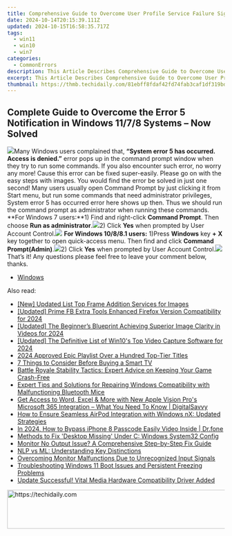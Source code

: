 ```yaml
---
title: Comprehensive Guide to Overcome User Profile Service Failure Sign In Problems in Windows
date: 2024-10-14T20:15:39.111Z
updated: 2024-10-15T16:58:35.717Z
tags:
  - win11
  - win10
  - win7
categories:
  - CommonErrors
description: This Article Describes Comprehensive Guide to Overcome User Profile Service Failure Sign In Problems in Windows
excerpt: This Article Describes Comprehensive Guide to Overcome User Profile Service Failure Sign In Problems in Windows
thumbnail: https://thmb.techidaily.com/81ebff8fdaf42fd74fab3caf1df319bd8e37362bcaaab93f9b1c17f1267af060.png
---
```


## Complete Guide to Overcome the Error 5 Notification in Windows 11/7/8 Systems – Now Solved

![](https://images.drivereasy.com/wp-content/uploads/2017/05/1-21.jpg)Many Windows users complained that,   **“System error 5 has occurred. Access is denied.”** error pops up in the command prompt window when they try to run some commands. If you also encounter such error, no worry any more! Cause this error can be fixed super-easily. Please go on with the easy steps with images. You would find the error be solved in just one second! Many users usually open Command Prompt by just clicking it from Start menu, but run some commands that need  administrator privileges, System error 5 has occurred error here shows up then. Thus we should run the command prompt as administrator when running these commands. **For Windows 7 users:**1) Find and right-click **Command Prompt**. Then choose **Run as administrator**.![](https://images.drivereasy.com/wp-content/uploads/2017/05/2-23.jpg)2) Click **Yes** when prompted by User Account Control.![](https://images.drivereasy.com/wp-content/uploads/2017/05/5-18.jpg) **For Windows 10/8/8.1 users:** 1)Press **Windows** key **\+** **X** key together to open quick-access menu. Then find and click **Command Prompt(Admin)**.![](https://images.drivereasy.com/wp-content/uploads/2017/05/3-22.jpg)2) Click **Yes** when prompted by User Account Control.![](https://images.drivereasy.com/wp-content/uploads/2017/05/4-26.jpg)That’s it! Any questions please feel free to leave your comment below, thanks.

* [Windows](https://tools.techidaily.com/drivereasy/download/)

<ins class="adsbygoogle"
     style="display:block"
     data-ad-format="autorelaxed"
     data-ad-client="ca-pub-7571918770474297"
     data-ad-slot="1223367746"></ins>

<ins class="adsbygoogle"
     style="display:block"
     data-ad-client="ca-pub-7571918770474297"
     data-ad-slot="8358498916"
     data-ad-format="auto"
     data-full-width-responsive="true"></ins>

<span class="atpl-alsoreadstyle">Also read:</span>
<div><ul>
<li><a href="https://some-approaches.techidaily.com/new-updated-list-top-frame-addition-services-for-images/"><u>[New] Updated List Top Frame Addition Services for Images</u></a></li>
<li><a href="https://facebook-clips.techidaily.com/updated-prime-fb-extra-tools-enhanced-firefox-version-compatibility-for-2024/"><u>[Updated] Prime FB Extra Tools Enhanced Firefox Version Compatibility for 2024</u></a></li>
<li><a href="https://article-files.techidaily.com/updated-the-beginners-blueprint-achieving-superior-image-clarity-in-videos-for-2024/"><u>[Updated] The Beginner’s Blueprint Achieving Superior Image Clarity in Videos for 2024</u></a></li>
<li><a href="https://screen-mirroring-recording.techidaily.com/updated-the-definitive-list-of-win10s-top-video-capture-software-for-2024/"><u>[Updated] The Definitive List of Win10's Top Video Capture Software for 2024</u></a></li>
<li><a href="https://youtube-docs.techidaily.com/approved-epic-playlist-over-a-hundred-top-tier-titles/"><u>2024 Approved Epic Playlist Over a Hundred Top-Tier Titles</u></a></li>
<li><a href="https://techno-recovery.techidaily.com/7-things-to-consider-before-buying-a-smart-tv/"><u>7 Things to Consider Before Buying a Smart TV</u></a></li>
<li><a href="https://win-howtos.techidaily.com/battle-royale-stability-tactics-expert-advice-on-keeping-your-game-crash-free/"><u>Battle Royale Stability Tactics: Expert Advice on Keeping Your Game Crash-Free</u></a></li>
<li><a href="https://win-howtos.techidaily.com/expert-tips-and-solutions-for-repairing-windows-compatibility-with-malfunctioning-bluetooth-mice/"><u>Expert Tips and Solutions for Repairing Windows Compatibility with Malfunctioning Bluetooth Mice</u></a></li>
<li><a href="https://tech-renaissance.techidaily.com/get-access-to-word-excel-and-more-with-new-apple-vision-pros-microsoft-365-integration-what-you-need-to-know-digitalsavvy/"><u>Get Access to Word, Excel & More with New Apple Vision Pro's Microsoft 365 Integration – What You Need To Know | DigitalSavvy</u></a></li>
<li><a href="https://win-howtos.techidaily.com/how-to-ensure-seamless-airpod-integration-with-windows-nx-updated-strategies/"><u>How to Ensure Seamless AirPod Integration with Windows nX: Updated Strategies</u></a></li>
<li><a href="https://iphone-unlock.techidaily.com/in-2024-how-to-bypass-iphone-8-passcode-easily-video-inside-drfone-by-drfone-ios/"><u>In 2024, How to Bypass iPhone 8 Passcode Easily Video Inside | Dr.fone</u></a></li>
<li><a href="https://win-howtos.techidaily.com/methods-to-fix-desktop-missing-under-cwindowssystem32config/"><u>Methods to Fix 'Desktop Missing' Under C: Windows System32 Config</u></a></li>
<li><a href="https://win-howtos.techidaily.com/monitor-no-output-issue-a-comprehensive-step-by-step-fix-guide/"><u>Monitor No Output Issue? A Comprehensive Step-by-Step Fix Guide</u></a></li>
<li><a href="https://tech-hub.techidaily.com/nlp-vs-ml-understanding-key-distinctions/"><u>NLP vs ML: Understanding Key Distinctions</u></a></li>
<li><a href="https://win-howtos.techidaily.com/overcoming-monitor-malfunctions-due-to-unrecognized-input-signals/"><u>Overcoming Monitor Malfunctions Due to Unrecognized Input Signals</u></a></li>
<li><a href="https://win-howtos.techidaily.com/troubleshooting-windows-11-boot-issues-and-persistent-freezing-problems/"><u>Troubleshooting Windows 11 Boot Issues and Persistent Freezing Problems</u></a></li>
<li><a href="https://win-howtos.techidaily.com/update-successful-vital-media-hardware-compatibility-driver-added/"><u>Update Successful! Vital Media Hardware Compatibility Driver Added</u></a></li>
</ul></div>

<!-- affiliate ads begin -->
<a href="https://versadesk.pxf.io/c/5597632/1828647/21290" target="_top" id="1828647">
  <img src="//a.impactradius-go.com/display-ad/21290-1828647" border="0" alt="https://techidaily.com" width="728" height="90"/>
</a>
<img height="0" width="0" src="https://versadesk.pxf.io/i/5597632/1828647/21290" style="position:absolute;visibility:hidden;" border="0" />
<!-- affiliate ads end -->

